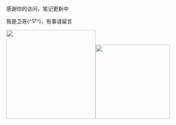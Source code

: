 感谢你的访问，笔记更新中

我是卫哥(*^▽^*)，有事请留言



<img src="http://img.kiss58.com/test/mypublic.jpg" width="240px"><img src="http://img.kiss58.com/test/mywechat.jpg" width="200px">
